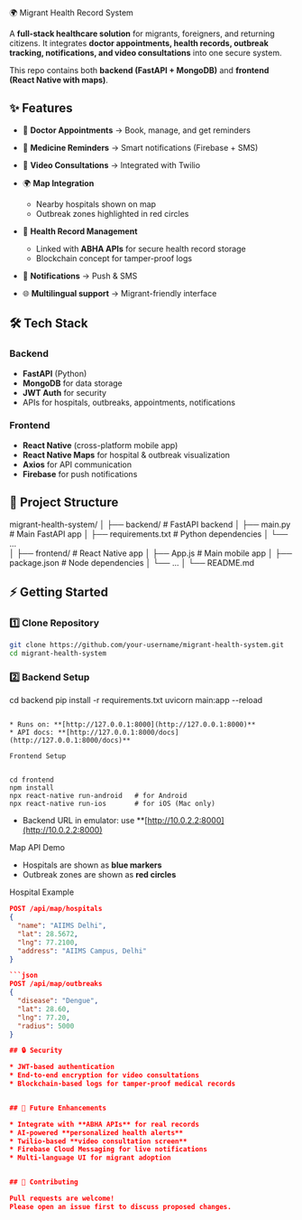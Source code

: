 
 🌍 Migrant Health Record System

A **full-stack healthcare solution** for migrants, foreigners, and returning citizens.
It integrates **doctor appointments, health records, outbreak tracking, notifications, and video consultations** into one secure system.

This repo contains both **backend (FastAPI + MongoDB)** and **frontend (React Native with maps)**.

## ✨ Features

* 🏥 **Doctor Appointments** → Book, manage, and get reminders
* 💊 **Medicine Reminders** → Smart notifications (Firebase + SMS)
* 🎥 **Video Consultations** → Integrated with Twilio
* 🌍 **Map Integration**

  * Nearby hospitals shown on map
  * Outbreak zones highlighted in red circles
* 📖 **Health Record Management**

  * Linked with **ABHA APIs** for secure health record storage
  * Blockchain concept for tamper-proof logs
* 🔔 **Notifications** → Push & SMS
* 🌐 **Multilingual support** → Migrant-friendly interface

## 🛠️ Tech Stack

### Backend

* **FastAPI** (Python)
* **MongoDB** for data storage
* **JWT Auth** for security
* APIs for hospitals, outbreaks, appointments, notifications

### Frontend

* **React Native** (cross-platform mobile app)
* **React Native Maps** for hospital & outbreak visualization
* **Axios** for API communication
* **Firebase** for push notifications


## 📂 Project Structure
migrant-health-system/
│
├── backend/                 # FastAPI backend
│   ├── main.py              # Main FastAPI app
│   ├── requirements.txt     # Python dependencies
│   └── ...                  
│
├── frontend/                # React Native app
│   ├── App.js               # Main mobile app
│   ├── package.json         # Node dependencies
│   └── ...
│
└── README.md

## ⚡ Getting Started

### 1️⃣ Clone Repository

```bash
git clone https://github.com/your-username/migrant-health-system.git
cd migrant-health-system
```

### 2️⃣ Backend Setup
cd backend
pip install -r requirements.txt
uvicorn main:app --reload
```

* Runs on: **[http://127.0.0.1:8000](http://127.0.0.1:8000)**
* API docs: **[http://127.0.0.1:8000/docs](http://127.0.0.1:8000/docs)**

Frontend Setup


cd frontend
npm install
npx react-native run-android   # for Android
npx react-native run-ios       # for iOS (Mac only)
```

* Backend URL in emulator: use **[http://10.0.2.2:8000](http://10.0.2.2:8000)

Map API Demo

* Hospitals are shown as **blue markers**
* Outbreak zones are shown as **red circles**

Hospital Example

```json
POST /api/map/hospitals
{
  "name": "AIIMS Delhi",
  "lat": 28.5672,
  "lng": 77.2100,
  "address": "AIIMS Campus, Delhi"
}

```json
POST /api/map/outbreaks
{
  "disease": "Dengue",
  "lat": 28.60,
  "lng": 77.20,
  "radius": 5000
}

## 🔒 Security

* JWT-based authentication
* End-to-end encryption for video consultations
* Blockchain-based logs for tamper-proof medical records


## 🚀 Future Enhancements

* Integrate with **ABHA APIs** for real records
* AI-powered **personalized health alerts**
* Twilio-based **video consultation screen**
* Firebase Cloud Messaging for live notifications
* Multi-language UI for migrant adoption


## 🤝 Contributing

Pull requests are welcome!
Please open an issue first to discuss proposed changes.



